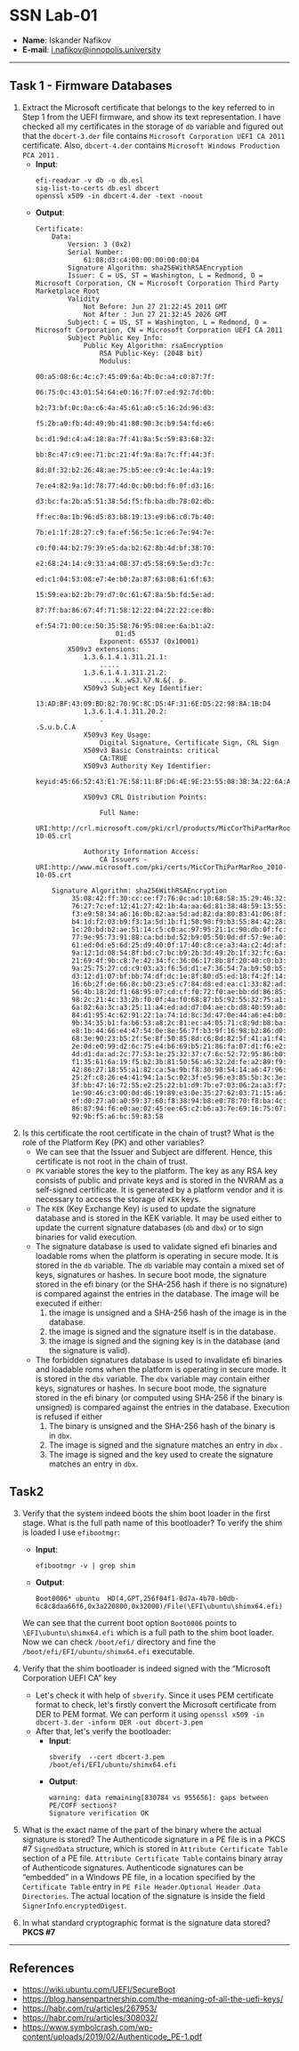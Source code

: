 # SSN Lab-01

* **Name**: Iskander Nafikov
* **E-mail**: i.nafikov@innopolis.university

---

## Task  1 - Firmware Databases
1. Extract the Microsoft certificate that belongs to the key referred to in Step 1 from the UEFI firmware, and show its text representation.
	I have checked all my certificates in the storage of `db` variable and figured out that the `dbcert-3.der` file contains `Microsoft Corporation UEFI CA 2011` certificate.
	Also, `dbcert-4.der` contains `Microsoft Windows Production PCA 2011` .
	* **Input**:
		```shell
		efi-readvar -v db -o db.esl
		sig-list-to-certs db.esl dbcert
		openssl x509 -in dbcert-4.der -text -noout 
		```
	* **Output**:
		```text
		Certificate:
		    Data:
		        Version: 3 (0x2)
		        Serial Number:
		            61:08:d3:c4:00:00:00:00:00:04
		        Signature Algorithm: sha256WithRSAEncryption
		        Issuer: C = US, ST = Washington, L = Redmond, O = Microsoft Corporation, CN = Microsoft Corporation Third Party Marketplace Root
		        Validity
		            Not Before: Jun 27 21:22:45 2011 GMT
		            Not After : Jun 27 21:32:45 2026 GMT
		        Subject: C = US, ST = Washington, L = Redmond, O = Microsoft Corporation, CN = Microsoft Corporation UEFI CA 2011
		        Subject Public Key Info:
		            Public Key Algorithm: rsaEncryption
		                RSA Public-Key: (2048 bit)
		                Modulus:
		                    00:a5:08:6c:4c:c7:45:09:6a:4b:0c:a4:c0:87:7f:
		                    06:75:0c:43:01:54:64:e0:16:7f:07:ed:92:7d:0b:
		                    b2:73:bf:0c:0a:c6:4a:45:61:a0:c5:16:2d:96:d3:
		                    f5:2b:a0:fb:4d:49:9b:41:80:90:3c:b9:54:fd:e6:
		                    bc:d1:9d:c4:a4:18:8a:7f:41:8a:5c:59:83:68:32:
		                    bb:8c:47:c9:ee:71:bc:21:4f:9a:8a:7c:ff:44:3f:
		                    8d:8f:32:b2:26:48:ae:75:b5:ee:c9:4c:1e:4a:19:
		                    7e:e4:82:9a:1d:78:77:4d:0c:b0:bd:f6:0f:d3:16:
		                    d3:bc:fa:2b:a5:51:38:5d:f5:fb:ba:db:78:02:db:
		                    ff:ec:0a:1b:96:d5:83:b8:19:13:e9:b6:c0:7b:40:
		                    7b:e1:1f:28:27:c9:fa:ef:56:5e:1c:e6:7e:94:7e:
		                    c0:f0:44:b2:79:39:e5:da:b2:62:8b:4d:bf:38:70:
		                    e2:68:24:14:c9:33:a4:08:37:d5:58:69:5e:d3:7c:
		                    ed:c1:04:53:08:e7:4e:b0:2a:87:63:08:61:6f:63:
		                    15:59:ea:b2:2b:79:d7:0c:61:67:8a:5b:fd:5e:ad:
		                    87:7f:ba:86:67:4f:71:58:12:22:04:22:22:ce:8b:
		                    ef:54:71:00:ce:50:35:58:76:95:08:ee:6a:b1:a2:
		                    01:d5
		                Exponent: 65537 (0x10001)
		        X509v3 extensions:
		            1.3.6.1.4.1.311.21.1: 
		                .....
		            1.3.6.1.4.1.311.21.2: 
		                ....k..wSJ.%7.N.&{. p.
		            X509v3 Subject Key Identifier: 
		                13:AD:BF:43:09:BD:82:70:9C:8C:D5:4F:31:6E:D5:22:98:8A:1B:D4
		            1.3.6.1.4.1.311.20.2: 
		                .
		.S.u.b.C.A
		            X509v3 Key Usage: 
		                Digital Signature, Certificate Sign, CRL Sign
		            X509v3 Basic Constraints: critical
		                CA:TRUE
		            X509v3 Authority Key Identifier: 
		                keyid:45:66:52:43:E1:7E:58:11:BF:D6:4E:9E:23:55:08:3B:3A:22:6A:A8
		
		            X509v3 CRL Distribution Points: 
		
		                Full Name:
		                  URI:http://crl.microsoft.com/pki/crl/products/MicCorThiParMarRoo_2010-10-05.crl
		
		            Authority Information Access: 
		                CA Issuers - URI:http://www.microsoft.com/pki/certs/MicCorThiParMarRoo_2010-10-05.crt
		
		    Signature Algorithm: sha256WithRSAEncryption
		         35:08:42:ff:30:cc:ce:f7:76:0c:ad:10:68:58:35:29:46:32:
		         76:27:7c:ef:12:41:27:42:1b:4a:aa:6d:81:38:48:59:13:55:
		         f3:e9:58:34:a6:16:0b:82:aa:5d:ad:82:da:80:83:41:06:8f:
		         b4:1d:f2:03:b9:f3:1a:5d:1b:f1:50:90:f9:b3:55:84:42:28:
		         1c:20:bd:b2:ae:51:14:c5:c0:ac:97:95:21:1c:90:db:0f:fc:
		         77:9e:95:73:91:88:ca:bd:bd:52:b9:05:50:0d:df:57:9e:a0:
		         61:ed:0d:e5:6d:25:d9:40:0f:17:40:c8:ce:a3:4a:c2:4d:af:
		         9a:12:1d:08:54:8f:bd:c7:bc:b9:2b:3d:49:2b:1f:32:fc:6a:
		         21:69:4f:9b:c8:7e:42:34:fc:36:06:17:8b:8f:20:40:c0:b3:
		         9a:25:75:27:cd:c9:03:a3:f6:5d:d1:e7:36:54:7a:b9:50:b5:
		         d3:12:d1:07:bf:bb:74:df:dc:1e:8f:80:d5:ed:18:f4:2f:14:
		         16:6b:2f:de:66:8c:b0:23:e5:c7:84:d8:ed:ea:c1:33:82:ad:
		         56:4b:18:2d:f1:68:95:07:cd:cf:f0:72:f0:ae:bb:dd:86:85:
		         98:2c:21:4c:33:2b:f0:0f:4a:f0:68:87:b5:92:55:32:75:a1:
		         6a:82:6a:3c:a3:25:11:a4:ed:ad:d7:04:ae:cb:d8:40:59:a0:
		         84:d1:95:4c:62:91:22:1a:74:1d:8c:3d:47:0e:44:a6:e4:b0:
		         9b:34:35:b1:fa:b6:53:a8:2c:81:ec:a4:05:71:c8:9d:b8:ba:
		         e8:1b:44:66:e4:47:54:0e:8e:56:7f:b3:9f:16:98:b2:86:d0:
		         68:3e:90:23:b5:2f:5e:8f:50:85:8d:c6:8d:82:5f:41:a1:f4:
		         2e:0d:e0:99:d2:6c:75:e4:b6:69:b5:21:86:fa:07:d1:f6:e2:
		         4d:d1:da:ad:2c:77:53:1e:25:32:37:c7:6c:52:72:95:86:b0:
		         f1:35:61:6a:19:f5:b2:3b:81:50:56:a6:32:2d:fe:a2:89:f9:
		         42:86:27:18:55:a1:82:ca:5a:9b:f8:30:98:54:14:a6:47:96:
		         25:2f:c8:26:e4:41:94:1a:5c:02:3f:e5:96:e3:85:5b:3c:3e:
		         3f:bb:47:16:72:55:e2:25:22:b1:d9:7b:e7:03:06:2a:a3:f7:
		         1e:90:46:c3:00:0d:d6:19:89:e3:0e:35:27:62:03:71:15:a6:
		         ef:d0:27:a0:a0:59:37:60:f8:38:94:b8:e0:78:70:f8:ba:4c:
		         86:87:94:f6:e0:ae:02:45:ee:65:c2:b6:a3:7e:69:16:75:07:
		         92:9b:f5:a6:bc:59:83:58

		```
2. Is this certificate the root certificate in the chain of trust? What is the role of the Platform Key (PK) and other variables?
	* We can see that the Issuer and Subject are different. Hence, this certificate is not root in the chain of trust. 
	* `PK` variable stores the key to the platform. The key as any RSA key consists of public and private keys and is stored in the NVRAM as a self-signed certificate. It is generated by a platform vendor and it is necessary to access the storage of `KEK` keys.
	* The `KEK` (Key Exchange Key) is used to update the signature database and is stored in the KEK variable. It may be used either to update the current signature databases (`db` and `dbx`) or to sign binaries for valid execution.
	* The signature database is used to validate signed efi binaries and loadable roms when the platform is operating in secure mode. It is stored in the `db` variable. The `db` variable may contain a mixed set of keys, signatures or hashes. In secure boot mode, the signature stored in the efi binary (or the SHA-256 hash if there is no signature) is compared against the entries in the database. The image will be executed if either:
		1. the image is unsigned and a SHA-256 hash of the image is in the database.
		2. the image is signed and the signature itself is in the database.
		3. the image is signed and the signing key is in the database (and the signature is valid).
	* The forbidden signatures database is used to invalidate efi binaries and loadable roms when the platform is operating in secure mode. It is stored in the `dbx` variable. The `dbx` variable may contain either keys, signatures or hashes. In secure boot mode, the signature stored in the efi binary (or computed using SHA-256 if the binary is unsigned) is compared against the entries in the database. Execution is refused if either
		1. The binary is unsigned and the SHA-256 hash of the binary is in `dbx`.
		2. The image is signed and the signature matches an entry in `dbx` .
		3. The image is signed and the key used to create the signature matches an entry in `dbx`. 
## Task2 
3. Verify that the system indeed boots the shim boot loader in the first stage. What is the full path name of this bootloader?
	To verify the shim is loaded I use `efibootmgr`:
	* **Input**:
		```shell
		efibootmgr -v | grep shim
		```
	* **Output**:
		```text
		Boot0006* ubuntu  HD(4,GPT,256f04f1-0d7a-4b70-b0db-6c8c8daa66f6,0x3a220800,0x32000)/File(\EFI\ubuntu\shimx64.efi)
		```
	
	We can see that the current boot option `Boot0006` points to `\EFI\ubuntu\shimx64.efi` which is a full path to the shim boot loader.
	Now we can check `/boot/efi/` directory and fine the `/boot/efi/EFI/ubuntu/shimx64.efi` executable.

4. Verify that the shim bootloader is indeed signed with the “Microsoft Corporation UEFI CA” key
	* Let's check it with help of `sbverify`. Since it uses PEM certificate format to check, let's firstly convert the Microsoft certificate from DER to PEM format. We can perform it using `openssl x509 -in dbcert-3.der -inform DER -out dbcert-3.pem`
	* After that, let's verify the bootloader:
		- **Input**:
			```shell
			sbverify  --cert dbcert-3.pem /boot/efi/EFI/ubuntu/shimx64.efi
			```
		- **Output**:
			```
			warning: data remaining[830784 vs 955656]: gaps between PE/COFF sections?
			Signature verification OK
			```
5. What is the exact name of the part of the binary where the actual signature is stored?
	The Authenticode signature in a PE file is in a PKCS #7 `SignedData` structure, which is stored in `Attribute Certificate Table` section of a PE file. `Attribute Certificate Table` contains binary array of Authenticode signatures. Authenticode signatures can be “embedded” in a Windows PE file, in a location specified by the `Certificate Table` entry in `PE File Header`.`Optional Header` .`Data Directories`. The actual location of the signature is inside the field `SignerInfo`.`encryptedDigest`.
6.  In what standard cryptographic format is the signature data stored?
	 **PKCS #7**
---
## References
* https://wiki.ubuntu.com/UEFI/SecureBoot
* https://blog.hansenpartnership.com/the-meaning-of-all-the-uefi-keys/
* https://habr.com/ru/articles/267953/
* https://habr.com/ru/articles/308032/
* https://www.symbolcrash.com/wp-content/uploads/2019/02/Authenticode_PE-1.pdf